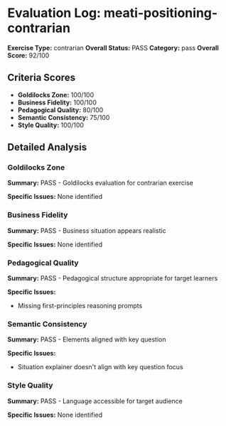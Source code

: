 # Evaluation Log: meati-positioning-contrarian

**Exercise Type:** contrarian
**Overall Status:** PASS
**Category:** pass
**Overall Score:** 92/100

## Criteria Scores

- **Goldilocks Zone:** 100/100
- **Business Fidelity:** 100/100
- **Pedagogical Quality:** 80/100
- **Semantic Consistency:** 75/100
- **Style Quality:** 100/100

## Detailed Analysis

### Goldilocks Zone
**Summary:** PASS - Goldilocks evaluation for contrarian exercise

**Specific Issues:** None identified

### Business Fidelity
**Summary:** PASS - Business situation appears realistic

**Specific Issues:** None identified

### Pedagogical Quality
**Summary:** PASS - Pedagogical structure appropriate for target learners

**Specific Issues:**
- Missing first-principles reasoning prompts

### Semantic Consistency
**Summary:** PASS - Elements aligned with key question

**Specific Issues:**
- Situation explainer doesn't align with key question focus

### Style Quality
**Summary:** PASS - Language accessible for target audience

**Specific Issues:** None identified

